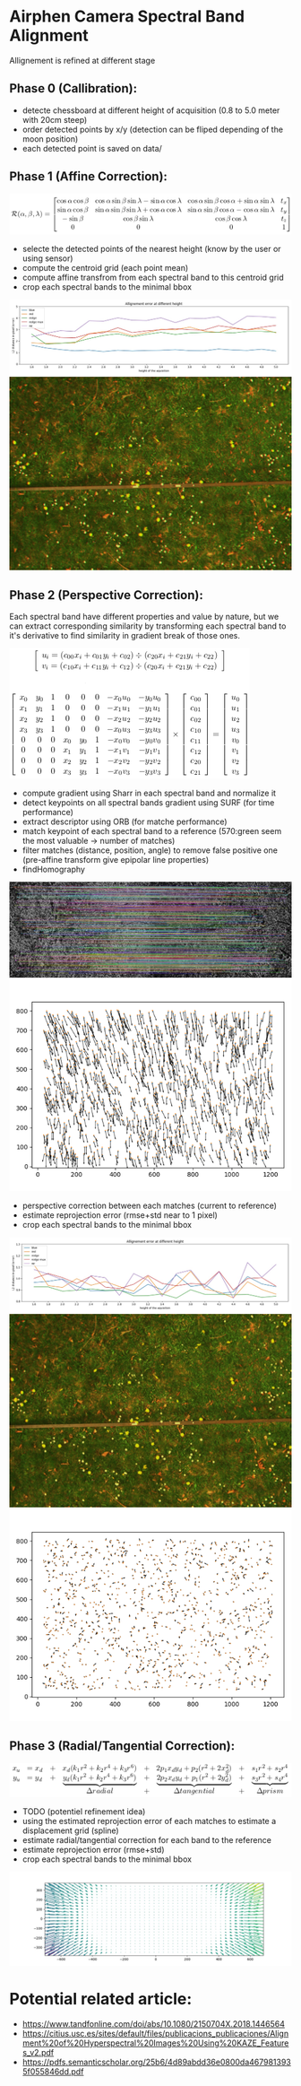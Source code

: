 # Airphen Camera Spectral Band Alignment

Allignement is refined at different stage

## Phase 0 (Callibration):
+ detecte chessboard at different height of acquisition (0.8 to 5.0 meter with 20cm steep)
+ order detected points by x/y (detection can be fliped depending of the moon position)
+ each detected point is saved on data/

## Phase 1 (Affine Correction):

![alt text](figures/math-affine-correction.png "equation of the affine correction")

+ selecte the detected points of the nearest height (know by the user or using sensor)
+ compute the centroid grid (each point mean)
+ compute affine transfrom from each spectral band to this centroid grid
+ crop each spectral bands to the minimal bbox

![alt text](figures/affine-allignement-rmse.jpg "Affine Reprojection Error")
![alt text](figures/affine_5.0_false_color.jpg "False Color Corrected Image")

## Phase 2 (Perspective Correction):

Each spectral band have different properties and value by nature,
but we can extract corresponding similarity by transforming each spectral band to it's derivative
to find similarity in gradient break of those ones.

![alt text](figures/math-perspective-correction.png "equation of the perspective correction")

+ compute gradient using Sharr in each spectral band and normalize it
+ detect keypoints on all spectral bands gradient using SURF (for time performance)
+ extract descriptor using ORB (for matche performance)
+ match keypoint of each spectral band to a reference (570:green seem the most valuable -> number of matches)
+ filter matches (distance, position, angle) to remove false positive one (pre-affine transform give epipolar line properties)
+ findHomography

![alt text](figures/prespective-feature-matching.jpg "feature matching")
![alt text](figures/perspective-features-matching-scatter.png "Detected Keypoint")

+ perspective correction between each matches (current to reference)
+ estimate reprojection error (rmse+std near to 1 pixel)
+ crop each spectral bands to the minimal bbox

![alt text](figures/prespective-allignement-rmse.jpg "Prespective Reprojection Error")
![alt text](figures/prespective_5.0_false_color.jpg "False Color Corrected Image")
![alt text](figures/perspective-features-matching-scatter-corrected.png "Corrected Keypoint")

## Phase 3 (Radial/Tangential Correction):

![alt text](figures/math-lens-correction.png "equation of the lens correction")

+ TODO (potentiel refinement idea)
+ using the estimated reprojection error of each matches to estimate a displacement grid (spline)
+ estimate radial/tangential correction for each band to the reference
+ estimate reprojection error (rmse+std)
+ crop each spectral bands to the minimal bbox

![alt text](figures/lens-correction-complet.jpg "lens correction model")

# Potential related article:
+ https://www.tandfonline.com/doi/abs/10.1080/2150704X.2018.1446564
+ https://citius.usc.es/sites/default/files/publicacions_publicaciones/Alignment%20of%20Hyperspectral%20Images%20Using%20KAZE_Features_v2.pdf
+ https://pdfs.semanticscholar.org/25b6/4d89abdd36e0800da4679813935f055846dd.pdf